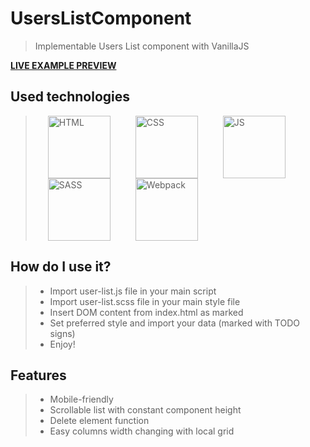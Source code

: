# UsersListComponent
> Implementable Users List component with VanillaJS

**[LIVE EXAMPLE PREVIEW](https://emzawadzki.github.io/UsersListComponent/example/index.html)**

## Used technologies
> <img style="margin: 0 20px" alt="HTML" src="https://seeklogo.com/images/H/html5-logo-EF92D240D7-seeklogo.com.png" width="100"/><img style="margin: 0 20px" alt="CSS" src="https://seeklogo.com/images/C/css3-logo-8724075274-seeklogo.com.png" width="100"/><img style="margin: 0 20px" alt="JS" src="https://seeklogo.com/images/J/java-script-js-logo-ACF4AE5082-seeklogo.com.png" width="100"/><img style="margin: 0 20px" alt="SASS" src="https://seeklogo.com/images/N/node-sass-logo-9CA9095D1A-seeklogo.com.png" width="100"/><img style="margin: 0 20px" alt="Webpack" src="https://seeklogo.com/images/W/webpack-logo-9E66EE203A-seeklogo.com.png" width="100"/>

## How do I use it?
> * Import user-list.js file in your main script
> * Import user-list.scss file in your main style file
> * Insert DOM content from index.html as marked
> * Set preferred style and import your data (marked with TODO signs)
> * Enjoy!

## Features
> * Mobile-friendly
> * Scrollable list with constant component height
> * Delete element function
> * Easy columns width changing with local grid